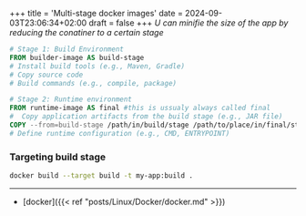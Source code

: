 +++
title = 'Multi-stage docker images'
date = 2024-09-03T23:06:34+02:00
draft = false
+++
*U can minifie the size of the app by reducing the conatiner to a certain stage*

```Dockerfile
# Stage 1: Build Environment
FROM builder-image AS build-stage 
# Install build tools (e.g., Maven, Gradle)
# Copy source code
# Build commands (e.g., compile, package)

# Stage 2: Runtime environment
FROM runtime-image AS final #this is ussualy always called final  
#  Copy application artifacts from the build stage (e.g., JAR file)
COPY --from=build-stage /path/in/build/stage /path/to/place/in/final/stage
# Define runtime configuration (e.g., CMD, ENTRYPOINT)
```
### Targeting  build stage 

```bash
docker build --target build -t my-app:build .
```
---

- [docker]({{< ref "posts/Linux/Docker/docker.md" >}})

